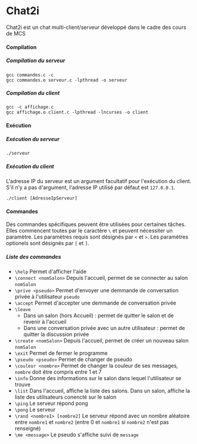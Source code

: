 # Chat2i

Chat2i est un chat multi-client/serveur développé dans le cadre des cours de MCS

#### Compilation
##### Compilation du serveur
```
gcc commandes.c -c
gcc commandes.o serveur.c -lpthread -o serveur
```
##### Compilation du client
```
gcc -c affichage.c
gcc affichage.o client.c -lpthread -lncurses -o client
```

#### Exécution
##### Exécution du serveur
```
./serveur
```
##### Exécution du client
L'adresse IP du serveur est un argument facultatif pour l'exécution du client. S'il n'y a pas d'argument, l'adresse IP utilisé par défaut est `127.0.0.1`.
```
./client [AdresseIpServeur]
```

#### Commandes
Des commandes spécifiques peuvent être utilisées pour certaines tâches. Elles commencent toutes par le caractère `\` et peuvent nécessiter un paramètre.
Les paramètres requis sont désignés par `<` et `>`.
Les paramètres optionels sont désignés par `[` et `]`.
##### Liste des commandes 
* `\help` Permet d'afficher l'aide
* `\connect <nomSalon>` Depuis l'accueil, permet de se connecter au salon `nomSalon`
* `\prive <pseudo>` Permet d'envoyer une demmande de conversation privée à l'utilisateur `pseudo`
* `\accept` Permet d'accepter une demmande de conversation privée
* `\leave`
    * Dans un salon (hors Accueil) : permet de quitter le salon et de revenir à l'accueil
    * Dans une conversation privée avec un autre utilisateur : permet de quitter la discussion privée
* `\create <nomSalon>` Depuis l'accueil, permet de créer un nouveau salon `nomSalon`
* `\exit` Permet de fermer le programme
* `\pseudo <pseudo>` Permet de changer de pseudo
* `\couleur <nombre>` Permet de changer la couleur de ses messages, `nombre` doit être compris entre 1 et 7
* `\info` Donne des informations sur le salon dans lequel l'utilisateur se trouve
* `\list` Dans l'accueil, affiche la liste des salons. Dans un salon, affiche la liste des utilisateurs conencté sur le salon
* `\ping` Le serveur répond pong 
* `\pong` Le serveur  
* `\rand <nombre1> [nombre2]` Le serveur  répond avec un nombre aléatoire entre `nombre1` et `nombre2` (entre 0 et `nombre1` si `nombre2` n'est pas renseigné)
* `\me <message>` Le pseudo s'affiche suivi de `message` 
